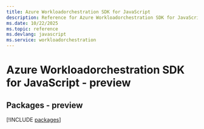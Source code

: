 ```yaml
---
title: Azure Workloadorchestration SDK for JavaScript
description: Reference for Azure Workloadorchestration SDK for JavaScript
ms.date: 10/22/2025
ms.topic: reference
ms.devlang: javascript
ms.service: workloadorchestration
---
```

# Azure Workloadorchestration SDK for JavaScript - preview
## Packages - preview
[!INCLUDE [packages](workloadorchestration-index.md)]